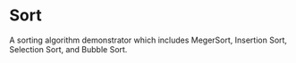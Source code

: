 # Sort
A sorting algorithm demonstrator which includes MegerSort, Insertion Sort, Selection Sort, and Bubble Sort.
